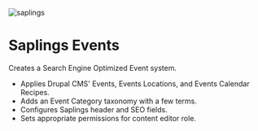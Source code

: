 ![saplings](https://github.com/kanopi/saplings/assets/5177009/a6377e32-deb2-49d8-873a-f3dd5a36fa7c)

# Saplings Events

Creates a Search Engine Optimized Event system.

- Applies Drupal CMS' Events, Events Locations, and Events Calendar Recipes.
- Adds an Event Category taxonomy with a few terms.
- Configures Saplings header and SEO fields.
- Sets appropriate permissions for content editor role.
